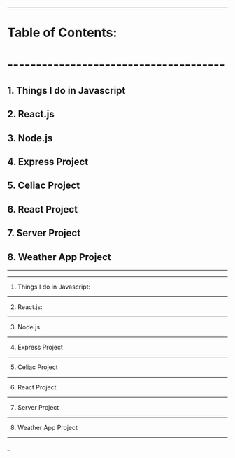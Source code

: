 --------------------------------------
# Table of Contents:
# --------------------------------------
## 1. Things I do in Javascript
## 2. React.js
## 3. Node.js
## 4. Express Project
## 5. Celiac Project
## 6. React Project
## 7. Server Project
## 8. Weather App Project
--------------------------------------




______________________________________
1. Things I do in Javascript:















______________________________________
2. React.js:




















______________________________________
3. Node.js
















______________________________________
4. Express Project
















______________________________________
5. Celiac Project
















______________________________________
6. React Project















______________________________________
7. Server Project















______________________________________
8. Weather App Project















______________________________________
_
